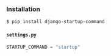 ### Installation
```bash
$ pip install django-startup-command
```

#### `settings.py`
```python
STARTUP_COMMAND = "startup"
```
